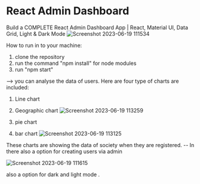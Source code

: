 # React Admin Dashboard

Build a COMPLETE React Admin Dashboard App | React, Material UI, Data Grid, Light & Dark Mode
![Screenshot 2023-06-19 111534](https://github.com/RutvikGujarati/Dashboard-CRCS/assets/125241992/fa77bb26-eecd-443a-8cb7-78cb5499b0cc)

How to run in to your machine:
1. clone the repository
2. run the command "npm install" for node modules
3. run "npm start"
   
--> you can analyse the data of users.
Here are four type of charts are included:
1. Line chart
2. Geographic chart  ![Screenshot 2023-06-19 113259](https://github.com/RutvikGujarati/Dashboard-CRCS/assets/125241992/2edcc2f3-769e-4b0f-bf4f-6875aea76e1f)

3. pie chart 
4. bar chart ![Screenshot 2023-06-19 113125](https://github.com/RutvikGujarati/Dashboard-CRCS/assets/125241992/dc0ca6a8-1957-4bcb-a2b4-6f26fed2493d)


   

These charts are showing the data of society when they are registered.
-- In there also a option for creating users via admin


![Screenshot 2023-06-19 111615](https://github.com/RutvikGujarati/Dashboard-CRCS/assets/125241992/8a31317c-61bf-44bd-9c98-7af556cd76d3)

also a option for dark and light mode .
